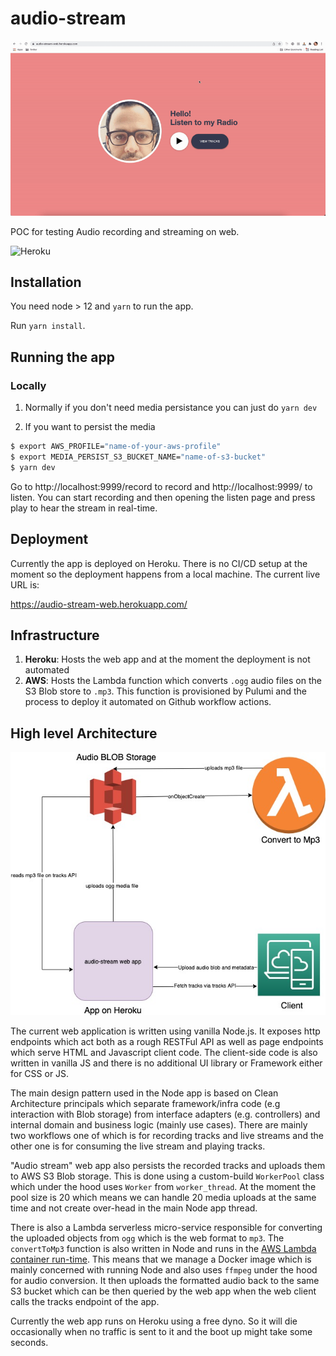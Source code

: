 # audio-stream

![Gif Demo](assets/audio-stream-screengrab.gif)

POC for testing Audio recording and streaming on web.

![Heroku](https://heroku-badge.herokuapp.com/?app=audio-stream-web)

## Installation

You need node > 12 and `yarn` to run the app.

Run `yarn install`.

## Running the app

### Locally

1. Normally if you don't need media persistance you can just do `yarn dev`

2. If you want to persist the media

```sh
$ export AWS_PROFILE="name-of-your-aws-profile"
$ export MEDIA_PERSIST_S3_BUCKET_NAME="name-of-s3-bucket"
$ yarn dev
```

Go to http://localhost:9999/record to record and http://localhost:9999/ to listen. You can start recording and then opening the listen page and press play to hear the stream in real-time.

## Deployment

Currently the app is deployed on Heroku. There is no CI/CD setup at the moment so the deployment happens from a local machine. The current live URL is:

https://audio-stream-web.herokuapp.com/

## Infrastructure

1. **Heroku**: Hosts the web app and at the moment the deployment is not automated
2. **AWS**: Hosts the Lambda function which converts `.ogg` audio files on the S3 Blob store to `.mp3`. This function is provisioned by Pulumi and the process to deploy it automated on Github workflow actions.

## High level Architecture

![Audio stream architecture diagram](assets/Audio-stream-architecture.jpeg)

The current web application is written using vanilla Node.js. It exposes http endpoints which act both as a rough RESTFul API as well as page endpoints which serve HTML and Javascript client code. The client-side code is also written in vanilla JS and there is no additional UI library or Framework either for CSS or JS.

The main design pattern used in the Node app is based on Clean Architecture principals which separate framework/infra code (e.g interaction with Blob storage) from interface adapters (e.g. controllers) and internal domain and business logic (mainly use cases). There are mainly two workflows one of which is for recording tracks and live streams and the other one is for consuming the live stream and playing tracks.

"Audio stream" web app also persists the recorded tracks and uploads them to AWS S3 Blob storage. This is done using a custom-build `WorkerPool` class which under the hood uses `Worker` from `worker_thread`. At the moment the pool size is 20 which means we can handle 20 media uploads at the same time and not create over-head in the main Node app thread.

There is also a Lambda serverless micro-service responsible for converting the uploaded objects from `ogg` which is the web format to `mp3`. The `convertToMp3` function is also written in Node and runs in the [AWS Lambda container run-time](https://docs.aws.amazon.com/lambda/latest/dg/runtimes-images.html). This means that we manage a Docker image which is mainly concerned with running Node and also uses `ffmpeg` under the hood for audio conversion. It then uploads the formatted audio back to the same S3 bucket which can be then queried by the web app when the web client calls the tracks endpoint of the app.

Currently the web app runs on Heroku using a free dyno. So it will die occasionally when no traffic is sent to it and the boot up might take some seconds.
